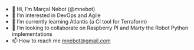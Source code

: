 - 👋 Hi, I’m Marçal Nebot (@mnebot)
- 👀 I’m interested in DevOps and Agile
- 🌱 I’m currently learning Atlantis (a CI tool for Terraform)
- 💞️ I’m looking to collaborate on Raspberry PI and Marty the Robot Python implementations
- 📫 How to reach me mnebot@gmail.com

<!---
mnebot/mnebot is a ✨ special ✨ repository because its `README.md` (this file) appears on your GitHub profile.
You can click the Preview link to take a look at your changes.
--->
